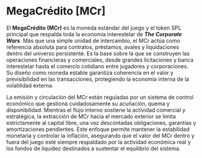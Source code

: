 # MegaCrédito \[MCr]

El **MegaCrédito (MCr)** es la moneda estándar del juego y el token SPL principal que respalda toda la economía interestelar de _**The Corporate Wars**_. Más que una simple unidad de intercambio, el MCr actúa como referencia absoluta para contratos, préstamos, avales y liquidaciones dentro del universo persistente. Es la base sobre la que se construyen las operaciones financieras y comerciales, desde grandes licitaciones y banca interestelar hasta el comercio cotidiano entre jugadores y corporaciones. Su diseño como moneda estable garantiza coherencia en el valor y previsibilidad en las transacciones, protegiendo la economía interna de la volatilidad externa.

La emisión y circulación del MCr están reguladas por un sistema de control económico que gestiona cuidadosamente su acuñación, quema y disponibilidad. Mientras el flujo interno sostiene la actividad comercial y estratégica, la extracción de MCr hacia el mercado exterior se limita estrictamente al capital libre, una vez descontadas obligaciones, garantías y amortizaciones pendientes. Este enfoque permite mantener la estabilidad monetaria y controlar la inflación, asegurando que el valor del MCr dentro y fuera del juego esté siempre respaldado por la actividad económica real y los fondos de liquidez destinados a sustentar el equilibrio del sistema.
